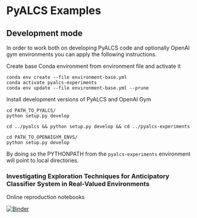 # PyALCS Examples

## Development mode
In order to work both on developing PyALCS code and optionally OpenAI gym environments you can apply the following instructions.
 
Create base Conda environment from environment file and activate it

    conda env create --file environment-base.yml
    conda activate pyalcs-experiments
    conda env update --file environment-base.yml --prune

Install development versions of PyALCS and OpenAI Gym

    cd PATH_TO_PYALCS/
    python setup.py develop
    
    cd ../pyalcs && python setup.py develop && cd ../pyalcs-experiments
    
    cd PATH_TO_OPENAIGYM_ENVS/
    python setup.py develop

By doing so the PYTHONPATH from the `pyalcs-experiments` environment will point to local directories.

### Investigating Exploration Techniques for Anticipatory Classifier System in Real-Valued Environments

Online reproduction notebooks

[![Binder](https://mybinder.org/badge_logo.svg)](https://mybinder.org/v2/gh/ParrotPrediction/pyalcs-experiments/a2c8d40e7426a5dce899e3ebb323431f0a57c6f3)
